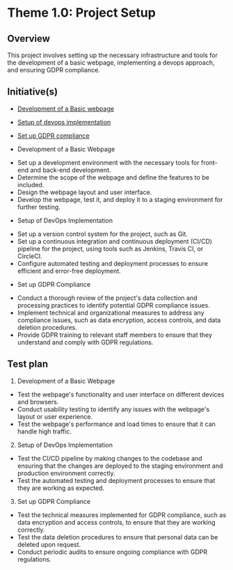 # Theme 1.0: Project Setup
## Overview
This project involves setting up the necessary infrastructure and tools for the development of a basic webpage, implementing a devops approach, and ensuring GDPR compliance.
## Initiative(s)

* [Development of a Basic webpage]("C:\Users\nicko\PycharmProjects\pythonProject\mywebclass-agile-docs\documentation\theme_1\initiatives\initiative_basic_webpage.md")
* [Setup of devops implementation]("C:\Users\nicko\PycharmProjects\pythonProject\mywebclass-agile-docs\documentation\theme_1\initiatives\initiative_devops_plan.md")
* [Set up GDPR compliance]("C:\Users\nicko\PycharmProjects\pythonProject\mywebclass-agile-docs\documentation\theme_1\initiatives\initiative_GDPR_comply.md")

* Development of a Basic Webpage
- Set up a development environment with the necessary tools for front-end and back-end development.
- Determine the scope of the webpage and define the features to be included.
- Design the webpage layout and user interface.
- Develop the webpage, test it, and deploy it to a staging environment for further testing.
* Setup of DevOps Implementation
- Set up a version control system for the project, such as Git.
- Set up a continuous integration and continuous deployment (CI/CD) pipeline for the project, using tools such as Jenkins, Travis CI, or CircleCI.
- Configure automated testing and deployment processes to ensure efficient and error-free deployment.
* Set up GDPR Compliance
- Conduct a thorough review of the project's data collection and processing practices to identify potential GDPR compliance issues.
- Implement technical and organizational measures to address any compliance issues, such as data encryption, access controls, and data deletion procedures.
- Provide GDPR training to relevant staff members to ensure that they understand and comply with GDPR regulations.

## Test plan
1. Development of a Basic Webpage
- Test the webpage's functionality and user interface on different devices and browsers.
- Conduct usability testing to identify any issues with the webpage's layout or user experience.
- Test the webpage's performance and load times to ensure that it can handle high traffic.
2. Setup of DevOps Implementation
- Test the CI/CD pipeline by making changes to the codebase and ensuring that the changes are deployed to the staging environment and production environment correctly.
- Test the automated testing and deployment processes to ensure that they are working as expected.
3. Set up GDPR Compliance
- Test the technical measures implemented for GDPR compliance, such as data encryption and access controls, to ensure that they are working correctly.
- Test the data deletion procedures to ensure that personal data can be deleted upon request.
- Conduct periodic audits to ensure ongoing compliance with GDPR regulations.
